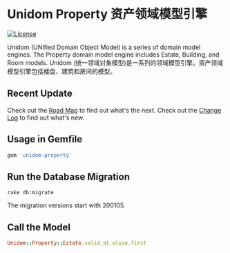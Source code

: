 # Unidom Property 资产领域模型引擎

[![License](https://img.shields.io/badge/license-MIT-green.svg)](http://opensource.org/licenses/MIT)

Unidom (UNIfied Domain Object Model) is a series of domain model engines. The Property domain model engine includes Estate, Building, and Room models.
Unidom (统一领域对象模型)是一系列的领域模型引擎。资产领域模型引擎包括楼盘、建筑和房间的模型。

## Recent Update
Check out the [Road Map](ROADMAP.md) to find out what's the next.
Check out the [Change Log](CHANGELOG.md) to find out what's new.

## Usage in Gemfile
```ruby
gem 'unidom-property'
```

## Run the Database Migration
```shell
rake db:migrate
```
The migration versions start with 200105.

## Call the Model
```ruby
Unidom::Property::Estate.valid_at.alive.first
```
